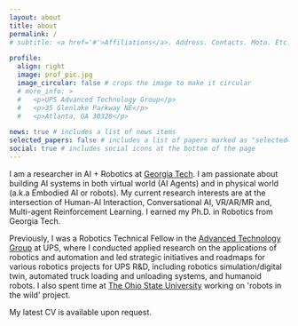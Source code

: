 ```yaml
---
layout: about
title: about
permalink: /
# subtitle: <a href='#'>Affiliations</a>. Address. Contacts. Moto. Etc.

profile:
  align: right
  image: prof_pic.jpg
  image_circular: false # crops the image to make it circular
  # more_info: >
  #   <p>UPS Advanced Technology Group</p>
  #   <p>35 Glenlake Parkway NE</p>
  #   <p>Atlanta, GA 30328</p>

news: true # includes a list of news items
selected_papers: false # includes a list of papers marked as "selected={true}"
social: true # includes social icons at the bottom of the page
---
```


I am a researcher in AI + Robotics at [Georgia Tech](https://www.gatech.edu/).  I am passionate about building AI systems in both virtual world (AI Agents) and in physical world (a.k.a Embodied AI or robots). My current research interests are at the intersection of Human-AI Interaction, Conversational AI, VR/AR/MR and, Multi-agent Reinforcement Learning. I earned my Ph.D. in Robotics from Georgia Tech.

Previously, I was a Robotics Technical Fellow in the [Advanced Technology Group](https://about.ups.com/us/en/our-stories/innovation-driven/atg-test-labs.html) at UPS, where I conducted applied research on the applications of robotics and automation and led strategic initiatives and roadmaps for various robotics projects for UPS R&D, including robotics simulation/digital twin, automated truck loading and unloading systems, and humanoid robots. I also spent time at [The Ohio State University](https://www.osu.edu/) working on 'robots in the wild' project. 

My latest CV is available upon request.

<!-- the [AI Hub](https://www.gatech.edu/news/2023/06/06/ai-hub-georgia-tech-unite-campus-artificial-intelligence-rd-and-commercialization) -->